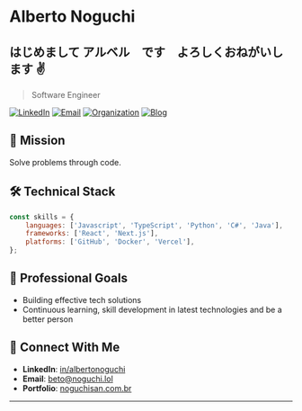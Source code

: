 # Alberto Noguchi
## はじめまして アルベル　です　よろしくおねがいします ✌️

> Software Engineer

[![LinkedIn](https://img.shields.io/badge/LinkedIn-Connect-blue)](https://linkedin.com/in/albertonoguchi)
[![Email](https://img.shields.io/badge/Email-Contact-red)](mailto:beto@noguchi.lol)
[![Organization](https://img.shields.io/badge/noguchisan-website-purple)](https://noguchisan.com.br)
[![Blog](https://img.shields.io/badge/noguchisan-blog-red)](https://noguchi.lol)

## 🎯 Mission
Solve problems through code.

## 🛠️ Technical Stack
```javascript
const skills = {
    languages: ['Javascript', 'TypeScript', 'Python', 'C#', 'Java'],
    frameworks: ['React', 'Next.js'],
    platforms: ['GitHub', 'Docker', 'Vercel'],
};
```
## 🎯 Professional Goals
- Building effective tech solutions
- Continuous learning, skill development in latest technologies and be a better person

## 📨 Connect With Me
- **LinkedIn**: [in/albertonoguchi](https://linkedin.com/in/albertonoguchi)
- **Email**: beto@noguchi.lol
- **Portfolio**: [noguchisan.com.br](https://noguchisan.com.br)

---

